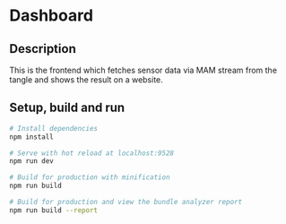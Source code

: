 # Dashboard

## Description

This is the frontend which fetches sensor data via MAM stream from the tangle and shows the result on a website. 

## Setup, build and run

```bash
# Install dependencies
npm install

# Serve with hot reload at localhost:9528
npm run dev

# Build for production with minification
npm run build

# Build for production and view the bundle analyzer report
npm run build --report
```


